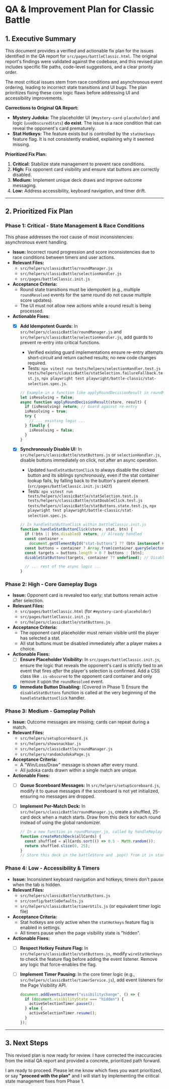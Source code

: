 # QA & Improvement Plan for Classic Battle

## 1. Executive Summary

This document provides a verified and actionable fix plan for the issues identified in the QA report for `src/pages/battleClassic.html`. The original report's findings were validated against the codebase, and this revised plan includes specific file paths, code-level suggestions, and a clear priority order.

The most critical issues stem from race conditions and asynchronous event ordering, leading to incorrect state transitions and UI bugs. The plan prioritizes fixing these core logic flaws before addressing UI and accessibility improvements.

**Corrections to Original QA Report:**

- **Mystery Judoka:** The placeholder UI (`#mystery-card-placeholder`) and logic (`useObscuredStats`) **do exist**. The issue is a race condition that can reveal the opponent's card prematurely.
- **Stat Hotkeys:** The feature exists but is controlled by the `statHotkeys` feature flag. It is not consistently enabled, explaining why it seemed missing.

**Prioritized Fix Plan:**

1. **Critical:** Stabilize state management to prevent race conditions.
2. **High:** Fix opponent card visibility and ensure stat buttons are correctly disabled.
3. **Medium:** Implement unique deck draws and improve outcome messaging.
4. **Low:** Address accessibility, keyboard navigation, and timer drift.

---

## 2. Prioritized Fix Plan

### Phase 1: Critical - State Management & Race Conditions

This phase addresses the root cause of most inconsistencies: asynchronous event handling.

- **Issue:** Incorrect round progression and score inconsistencies due to race conditions between timers and user actions.
- **Relevant Files:**
  - `src/helpers/classicBattle/roundManager.js`
  - `src/helpers/classicBattle/selectionHandler.js`
  - `src/pages/battleClassic.init.js`
- **Acceptance Criteria:**
  - Round state transitions must be idempotent (e.g., multiple `roundResolved` events for the same round do not cause multiple score updates).
  - The UI must not allow new actions while a round result is being processed.
- **Actionable Fixes:**
  - [x] **Add Idempotent Guards:** In `src/helpers/classicBattle/roundManager.js` and `src/helpers/classicBattle/selectionHandler.js`, add guards to prevent re-entry into critical functions.
    - Verified existing guard implementations ensure re-entry attempts short-circuit and return cached results; no new code changes required.
    - Tests: `npx vitest run tests/helpers/selectionHandler.test.js tests/helpers/classicBattle/statSelection.failureFallback.test.js`, `npx playwright test playwright/battle-classic/stat-selection.spec.js`.

    ```javascript
    // Example in a function like applyRoundDecisionResult in roundManager.js
    let isResolving = false;
    async function applyRoundDecisionResult(store, result) {
      if (isResolving) return; // Guard against re-entry
      isResolving = true;
      try {
        // ... existing logic ...
      } finally {
        isResolving = false;
      }
    }
    ```

  - [x] **Synchronously Disable UI:** In `src/helpers/classicBattle/statButtons.js` or `selectionHandler.js`, disable buttons immediately on click, not after an async operation.
    - Updated `handleStatButtonClick` to always disable the clicked button and its siblings synchronously, even if the stat container lookup fails, by falling back to the button's parent element. (`src/pages/battleClassic.init.js:1427`)
    - Tests: `npx vitest run tests/helpers/classicBattle/statSelection.test.js tests/helpers/classicBattle/statDoubleClick.test.js tests/helpers/classicBattle/statButtons.state.test.js`, `npx playwright test playwright/battle-classic/stat-selection.spec.js`.

    ```javascript
    // In handleStatButtonClick within battleClassic.init.js
    function handleStatButtonClick(store, stat, btn) {
      if (!btn || btn.disabled) return; // Already handled
      const container =
        document.getElementById("stat-buttons") ?? (btn instanceof HTMLElement ? btn.parentElement : null);
      const buttons = container ? Array.from(container.querySelectorAll("button[data-stat]")) : [];
      const targets = buttons.length > 0 ? buttons : [btn];
      disableStatButtons(targets, container ?? undefined); // Disable synchronously

      // ... rest of the async logic ...
    }
    ```

### Phase 2: High - Core Gameplay Bugs

- **Issue:** Opponent card is revealed too early; stat buttons remain active after selection.
- **Relevant Files:**
  - `src/pages/battleClassic.html` (for `#mystery-card-placeholder`)
  - `src/pages/battleClassic.init.js`
  - `src/helpers/classicBattle/statButtons.js`
- **Acceptance Criteria:**
  - The opponent card placeholder must remain visible until the player has selected a stat.
  - All stat buttons must be disabled immediately after a player makes a choice.
- **Actionable Fixes:**
  - [ ] **Ensure Placeholder Visibility:** In `src/pages/battleClassic.init.js`, ensure the logic that reveals the opponent's card is strictly tied to an event that fires _after_ the player's selection is confirmed. Add a CSS class like `.is-obscured` to the opponent card container and only remove it upon the `roundResolved` event.
  - [x] **Immediate Button Disabling:** (Covered in Phase 1) Ensure the `disableStatButtons` function is called at the very beginning of the `handleStatButtonClick` handler.

### Phase 3: Medium - Gameplay Polish

- **Issue:** Outcome messages are missing; cards can repeat during a match.
- **Relevant Files:**
  - `src/helpers/setupScoreboard.js`
  - `src/helpers/showsnackbar.js`
  - `src/helpers/classicBattle/roundManager.js`
  - `src/helpers/randomJudokaPage.js`
- **Acceptance Criteria:**
  - A "Win/Loss/Draw" message is shown after every round.
  - All judoka cards drawn within a single match are unique.
- **Actionable Fixes:**
  - [ ] **Queue Scoreboard Messages:** In `src/helpers/setupScoreboard.js`, modify it to queue messages if the scoreboard is not yet initialized, ensuring no messages are dropped.
  - [ ] **Implement Per-Match Deck:** In `src/helpers/classicBattle/roundManager.js`, create a shuffled, 25-card deck when a match starts. Draw from this deck for each round instead of using the global randomizer.

    ```javascript
    // In a new function in roundManager.js, called by handleReplay or at match start
    function createMatchDeck(allCards) {
      const shuffled = allCards.sort(() => 0.5 - Math.random());
      return shuffled.slice(0, 25);
    }
    // Store this deck in the battleStore and .pop() from it in startRound.
    ```

### Phase 4: Low - Accessibility & Timers

- **Issue:** Inconsistent keyboard navigation and hotkeys; timers don't pause when the tab is hidden.
- **Relevant Files:**
  - `src/helpers/classicBattle/statButtons.js`
  - `src/config/battleDefaults.js`
  - `src/helpers/classicBattle/timerUtils.js` (or equivalent timer logic file)
- **Acceptance Criteria:**
  - Stat hotkeys are only active when the `statHotkeys` feature flag is enabled in settings.
  - All timers pause when the page visibility state is "hidden".
- **Actionable Fixes:**
  - [ ] **Respect Hotkey Feature Flag:** In `src/helpers/classicBattle/statButtons.js`, modify `wireStatHotkeys` to check the feature flag before adding the event listener. Remove any logic that force-enables the flag.
  - [ ] **Implement Timer Pausing:** In the core timer logic (e.g., `src/helpers/classicBattle/timerService.js`), add event listeners for the Page Visibility API.

    ```javascript
    document.addEventListener("visibilitychange", () => {
      if (document.visibilityState === "hidden") {
        activeSelectionTimer.pause();
      } else {
        activeSelectionTimer.resume();
      }
    });
    ```

---

## 3. Next Steps

This revised plan is now ready for review. I have corrected the inaccuracies from the initial QA report and provided a concrete, prioritized path forward.

I am ready to proceed. Please let me know which fixes you want prioritized, or say **"proceed with the plan"** and I will start by implementing the critical state management fixes from Phase 1.
